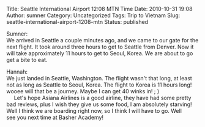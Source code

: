 Title: Seattle International Airport 12:08 MTN Time
Date: 2010-10-31 19:08
Author: sumner
Category: Uncategorized
Tags: Trip to Vietnam
Slug: seattle-international-airport-1208-mtn
Status: published

Sumner:  
We arrived in Seattle a couple minutes ago, and we came to our gate for
the next flight. It took around three hours to get to Seattle from
Denver. Now it will take approximately 11 hours to get to Seoul, Korea.
We are about to go get a bite to eat.

Hannah:  
We just landed in Seattle, Washington. The flight wasn't that long, at
least not as long as Seattle to Seoul, Korea. The flight to Korea is 11
hours long! wooee will that be a journey. Maybe I can get 40 winks in! ;
)  
     Let's hope Asiana Airlines is a good airline, they have had some
pretty bad reviews, plus I wish they give us some food, I am absolutely
starving! Well I think we are boarding right now, so I think I will have
to go. Well see you next time at Basher Academy!
